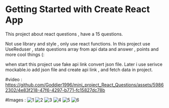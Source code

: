 # Getting Started with Create React App

This project about react questions , have a 15 questions.
 
Not use library and style , only use react functions.
In this project use UseReduser , state questions array from api data and answer , points and more cool things (:


when start this project use fake api link convert json file.
Later i use serivce mockable.io add json file and create api link , and fetch data in project.

#video :
https://github.com/Goddier1996/mini_project_React_Questions/assets/59862302/4e83f218-47f6-4297-b771-fc15827dc78b

#Images :
![1](https://github.com/Goddier1996/mini_project_React_Questions/assets/59862302/32bbc26c-53c4-4f4e-8246-4673cfc61c5e)
![2](https://github.com/Goddier1996/mini_project_React_Questions/assets/59862302/f6f8c949-8728-41e2-8e30-55f2640922d2)
![3](https://github.com/Goddier1996/mini_project_React_Questions/assets/59862302/fca67b5a-4beb-4da9-bb5f-2cc39b74aa44)
![4](https://github.com/Goddier1996/mini_project_React_Questions/assets/59862302/3d20cb2f-eac8-40f8-8b00-0aa930743ca9)
![5](https://github.com/Goddier1996/mini_project_React_Questions/assets/59862302/0c8c33d0-1f11-423a-8b06-ab371339fefd)
![6](https://github.com/Goddier1996/mini_project_React_Questions/assets/59862302/464efe25-2adb-4015-afbd-d51da1a9a7f5)
